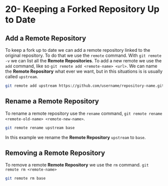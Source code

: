 # 20- Keeping a Forked Repository Up to Date

## Add a **Remote Repository**

To keep a fork up to date we can add a remote repository linked to the original repository. To do that we use the `remote` command. With `git remote -v` we can list all the **Remote Repositories**. To add a new remote we use the `add` command, like so `git remote add <remote-name> <url>`. We can name the **Remote Repository** what ever we want, but in this situations is is usually called `upstream`.

```zsh
git remote add upstream https://github.com/username/repository-name.git
```

## Rename a **Remote Repository**

To rename a remote repository use the `rename` command, `git remote rename <remote-old-name> <remote-new-name>`.

```zsh
git remote rename upstream base
```

In this example we rename the **Remote Repository** `upstream` to `base`.

## Removing a **Remote Repository**

To remove a remote **Remote Repository** we use the `rm` command. `git remote rm <remote-name>`

```zsh
git remote rm base
```
